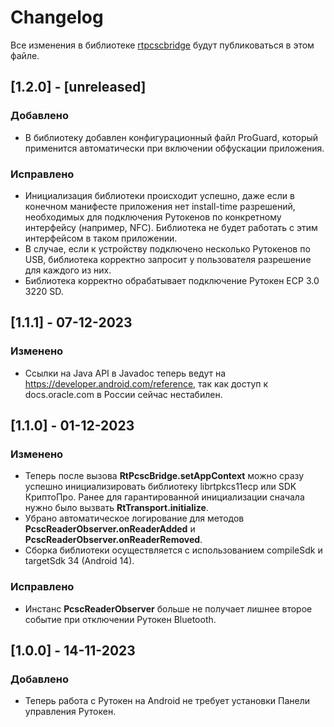 # Changelog

Все изменения в библиотеке [rtpcscbridge](https://search.maven.org/artifact/ru.rutoken.rtpcscbridge/rtpcscbridge) будут
публиковаться в этом файле.

## [1.2.0] - [unreleased]

### Добавлено

- В библиотеку добавлен конфигурационный файл ProGuard, который применится автоматически при включении обфускации
  приложения.

### Исправлено

- Инициализация библиотеки происходит успешно, даже если в конечном манифесте приложения нет install-time разрешений,
  необходимых для подключения Рутокенов по конкретному интерфейсу (например, NFC). Библиотека не будет работать с этим
  интерфейсом в таком приложении.
- В случае, если к устройству подключено несколько Рутокенов по USB, библиотека корректно запросит у пользователя
  разрешение для каждого из них.
- Библиотека корректно обрабатывает подключение Рутокен ECP 3.0 3220 SD.

## [1.1.1] - 07-12-2023

### Изменено

- Ссылки на Java API в Javadoc теперь ведут на https://developer.android.com/reference,
  так как доступ к docs.oracle.com в России сейчас нестабилен.

## [1.1.0] - 01-12-2023

### Изменено

- Теперь после вызова **RtPcscBridge.setAppContext** можно сразу успешно инициализировать библиотеку librtpkcs11ecp или
  SDK КриптоПро. Ранее для гарантированной инициализации сначала нужно было вызвать **RtTransport.initialize**.
- Убрано автоматическое логирование для методов **PcscReaderObserver.onReaderAdded** и
  **PcscReaderObserver.onReaderRemoved**.
- Сборка библиотеки осуществляется с использованием compileSdk и targetSdk 34 (Android 14).

### Исправлено

- Инстанс **PcscReaderObserver** больше не получает лишнее второе событие при отключении Рутокен Bluetooth.

## [1.0.0] - 14-11-2023

### Добавлено

- Теперь работа с Рутокен на Android не требует установки Панели управления Рутокен.